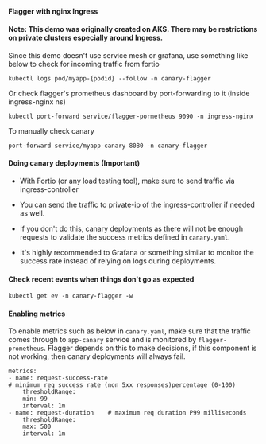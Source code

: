 #### Flagger with nginx Ingress

#### Note: This demo was originally created on AKS. There may be restrictions on private clusters especially around Ingress.

Since this demo doesn't use service mesh or grafana, use something like below to check for incoming traffic from fortio

```
kubectl logs pod/myapp-{podid} --follow -n canary-flagger             
```

Or check flagger's prometheus dashboard by port-forwarding to it (inside ingress-nginx ns)

```
kubectl port-forward service/flagger-pormetheus 9090 -n ingress-nginx
```

To manually check canary
```
port-forward service/myapp-canary 8080 -n canary-flagger
```

#### Doing canary deployments (Important)

* With Fortio (or any load testing tool), make sure to send traffic via ingress-controller 
* You can send the traffic to private-ip of the ingress-controller if needed as well.
* If you don't do this, canary deployments as there will not be enough requests to validate the success metrics defined in `canary.yaml`.

* It's highly recommended to Grafana or something similar to monitor the success rate instead of relying on logs during deployments.

#### Check recent events when things don't  go as expected

```
kubectl get ev -n canary-flagger -w
```

#### Enabling metrics

To enable metrics such as below in `canary.yaml`, make sure that the traffic comes through to `app-canary` service and is monitored by `flagger-prometheus`. Flagger depends on this to make decisions, if this component is not working, then canary deployments will always fail. 

```
metrics:
- name: request-success-rate 
# minimum req success rate (non 5xx responses)percentage (0-100)        
    thresholdRange: 
    min: 99
    interval: 1m
- name: request-duration    # maximum req duration P99 milliseconds
    thresholdRange:
    max: 500
    interval: 1m
```